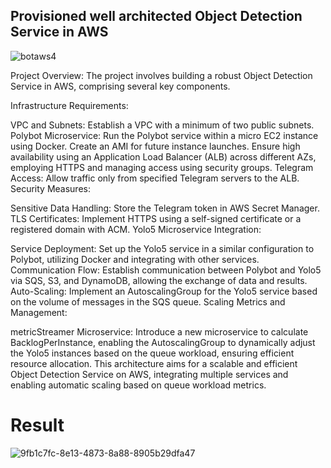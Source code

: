 ## Provisioned well architected Object Detection Service in AWS

![botaws4](https://github.com/AmiranIV/Provisioned_ObjectDetection_in_AWS/assets/109898333/36f4263e-bce3-4140-bbec-388c4fc31928)

Project Overview:
The project involves building a robust Object Detection Service in AWS, comprising several key components.

Infrastructure Requirements:

VPC and Subnets: Establish a VPC with a minimum of two public subnets.
Polybot Microservice: Run the Polybot service within a micro EC2 instance using Docker. Create an AMI for future instance launches. Ensure high availability using an Application Load Balancer (ALB) across different AZs, employing HTTPS and managing access using security groups.
Telegram Access: Allow traffic only from specified Telegram servers to the ALB.
Security Measures:

Sensitive Data Handling: Store the Telegram token in AWS Secret Manager.
TLS Certificates: Implement HTTPS using a self-signed certificate or a registered domain with ACM.
Yolo5 Microservice Integration:

Service Deployment: Set up the Yolo5 service in a similar configuration to Polybot, utilizing Docker and integrating with other services.
Communication Flow: Establish communication between Polybot and Yolo5 via SQS, S3, and DynamoDB, allowing the exchange of data and results.
Auto-Scaling: Implement an AutoscalingGroup for the Yolo5 service based on the volume of messages in the SQS queue.
Scaling Metrics and Management:

metricStreamer Microservice: Introduce a new microservice to calculate BacklogPerInstance, enabling the AutoscalingGroup to dynamically adjust the Yolo5 instances based on the queue workload, ensuring efficient resource allocation.
This architecture aims for a scalable and efficient Object Detection Service on AWS, integrating multiple services and enabling automatic scaling based on queue workload metrics.

# Result
![9fb1c7fc-8e13-4873-8a88-8905b29dfa47](https://github.com/AmiranIV/Provisioned_ObjectDetection_in_AWS/assets/109898333/2a12c29a-c294-4ce0-b981-aad4ef45a081)


